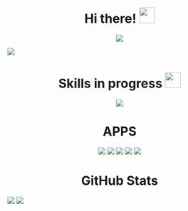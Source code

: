 <div align="center">
<h1 align="center">Hi there! <img src = "https://raw.githubusercontent.com/MartinHeinz/MartinHeinz/master/wave.gif" width = 35px></h1>
</div>

<p align="center">
  <img src="https://readme-typing-svg.herokuapp.com?font=Fira+Code&pause=1000&center=true&vCenter=true&random=false&width=435&lines=I'm+Recam;Future+Full+Stack+Developer;Currently+learning;Bye!">
</p>

<img src="https://i.imgur.com/PKJ0sbz.jpeg">

<h1 align="center">Skills in progress <img src = "https://cdn.pixabay.com/animation/2023/03/20/02/45/02-45-27-186_512.gif" width = 35px></h1>
<p align="center">
  <img src = "https://skillicons.dev/icons?i=js,html,css,python,cpp,ts,mysql,nodejs,discordjs">
</p>
<h1 align="center">APPS</h1>
<p align="center">
  <img src = "https://skillicons.dev/icons?i=ps,vscode,github,godot,windows">
  <a src="https://gmail.com"><img src = "https://skillicons.dev/icons?i=gmail"></a>
  <a src="https://discord.com"><img src = "https://skillicons.dev/icons?i=discord"></a>
  <a src="https://twitter.com"><img src = "https://skillicons.dev/icons?i=twitter"></a>
  <a src="https://linkedin.com"><img src = "https://skillicons.dev/icons?i=linkedin"></a>
</p>

<h1 align="center">GitHub Stats</h1>

![](https://github-readme-stats.vercel.app/api?username=asd&theme=tokyonight&hide_border=true&include_all_commits=false&count_private=false)
![](https://github-readme-stats.vercel.app/api/top-langs/?username=asd&theme=tokyonight&hide_border=true&include_all_commits=false&count_private=false&layout=compact)
